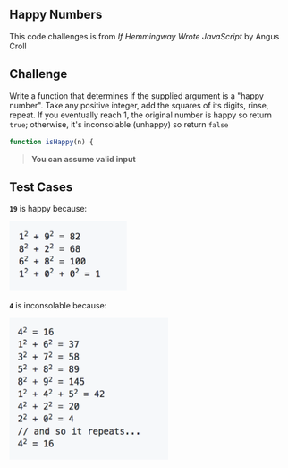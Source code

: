 Happy Numbers
---

This code challenges is from _If Hemmingway Wrote JavaScript_ by Angus Croll

## Challenge

Write a function that determines if the supplied argument is a "happy number". Take any positive integer, add the squares of its digits, rinse, repeat. If you eventually reach 1, the original number is happy so return `true`; otherwise, it's inconsolable (unhappy) so return `false`

```js
function isHappy(n) {
```

> **You can assume valid input**

## Test Cases

**`19`** is happy because:

![19 is happy](19-is-happy.png)

**`4`** is inconsolable because:

![19 is happy](4-is-unhappy.png)


